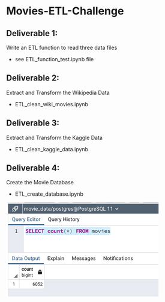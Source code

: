 # Movies-ETL-Challenge


## Deliverable 1:
Write an ETL function to read three data files

* see ETL_function_test.ipynb file

## Deliverable 2:
Extract and Transform the Wikipedia Data

* ETL_clean_wiki_movies.ipynb

## Deliverable 3:
Extract and Transform the Kaggle Data

* ETL_clean_kaggle_data.ipynb

## Deliverable 4:
Create the Movie Database

* ETL_create_database.ipynb


![movies_query.png](https://github.com/LucyPill/Movies-ETL-Challenge/blob/main/Resources/movies_query.png)

